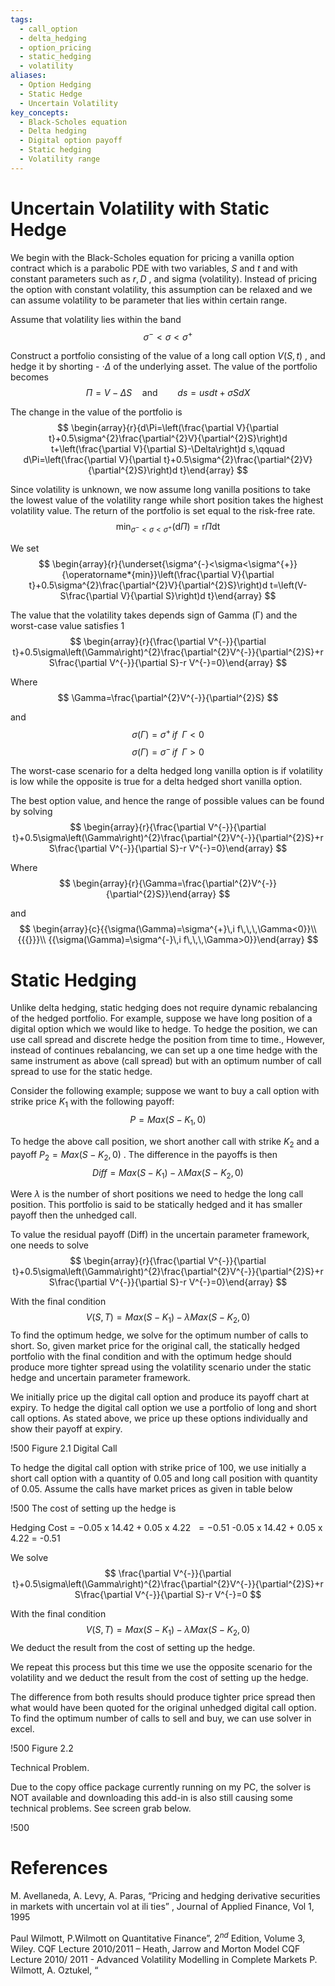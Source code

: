 ```yaml
---
tags:
  - call_option
  - delta_hedging
  - option_pricing
  - static_hedging
  - volatility
aliases:
  - Option Hedging
  - Static Hedge
  - Uncertain Volatility
key_concepts:
  - Black-Scholes equation
  - Delta hedging
  - Digital option payoff
  - Static hedging
  - Volatility range
---
```


# Uncertain Volatility with Static Hedge

We begin with the Black-Scholes equation for pricing a vanilla option contract which is a  parabolic PDE with two variables,  $S$   and  $t$   and with constant parameters such as  $r,D$  , and sigma  (volatility).  Instead of pricing the option with constant volatility, this assumption can be relaxed  and we can assume volatility to be parameter that lies within certain range.

Assume that volatility lies within the band
$$
\sigma^{-}<\sigma<\sigma^{+}
$$

Construct a portfolio consisting of the value of a long call option   $V(S,t)$  ,  and hedge it by shorting  -  $\cdot\Delta$   of the underlying asset. The value of the portfolio becomes
$$
\Pi=V-\Delta S\quad\mathrm{and}\qquad d s=u s d t+\sigma S d X
$$

The change in the value of the portfolio is
$$
\begin{array}{r}{d\Pi=\left(\frac{\partial V}{\partial t}+0.5\sigma^{2}\frac{\partial^{2}V}{\partial^{2}S}\right)d t+\left(\frac{\partial V}{\partial S}-\Delta\right)d s,\qquad d\Pi=\left(\frac{\partial V}{\partial t}+0.5\sigma^{2}\frac{\partial^{2}V}{\partial^{2}S}\right)d t}\end{array}
$$

Since volatility is unknown, we now assume long vanilla positions to take the lowest value of  the volatility range while short position takes the highest volatility value. The return of the  portfolio is set equal to the risk-free rate.
$$
\operatorname*{min}_{\sigma^{-}<\sigma<\sigma^{+}}(\mathrm{d}\Pi)=\mathrm{r}\Pi\mathrm{d}\mathrm{t}
$$

We set
$$
\begin{array}{r}{\underset{\sigma^{-}<\sigma<\sigma^{+}}{\operatorname*{min}}\left(\frac{\partial V}{\partial t}+0.5\sigma^{2}\frac{\partial^{2}V}{\partial^{2}S}\right)d t=\left(V-S\frac{\partial V}{\partial S}\right)d t}\end{array}
$$

The value that the volatility takes depends sign of Gamma  (Γ)  and the worst-case value  satisfies 1
$$
\begin{array}{r}{\frac{\partial V^{-}}{\partial t}+0.5\sigma\left(\Gamma\right)^{2}\frac{\partial^{2}V^{-}}{\partial^{2}S}+r S\frac{\partial V^{-}}{\partial S}-r V^{-}=0}\end{array}
$$

Where
$$
\Gamma=\frac{\partial^{2}V^{-}}{\partial^{2}S}
$$

and
$$
\sigma(\Gamma)=\sigma^{+}\,i f\,\,\,\Gamma<0
$$$$
\sigma(\Gamma)=\sigma^{-}\,i f\,\,\,\Gamma>0
$$

The worst-case scenario for a delta hedged long vanilla option is if volatility is low while the  opposite is true for a delta hedged short vanilla option.

The best option value, and hence the range of possible values can be found by solving
$$
\begin{array}{r}{\frac{\partial V^{-}}{\partial t}+0.5\sigma\left(\Gamma\right)^{2}\frac{\partial^{2}V^{-}}{\partial^{2}S}+r S\frac{\partial V^{-}}{\partial S}-r V^{-}=0}\end{array}
$$

Where
$$
\begin{array}{r}{\Gamma=\frac{\partial^{2}V^{-}}{\partial^{2}S}}\end{array}
$$

and
$$
\begin{array}{c}{{\sigma(\Gamma)=\sigma^{+}\,i f\,\,\,\Gamma<0}}\\ {{{}}}\\ {{\sigma(\Gamma)=\sigma^{-}\,i f\,\,\,\Gamma>0}}\end{array}
$$

# Static Hedging

Unlike delta hedging, static hedging does not require dynamic rebalancing of the hedged  portfolio. For example, suppose we have long position of a digital option which we would like  to hedge. To hedge the position, we can use call spread and discrete hedge the position from  time to time., However, instead of continues rebalancing, we can set up a one time hedge with  the same instrument as above (call spread) but with an optimum number of call spread to use  for the static hedge.

Consider the following example; suppose we want to buy a call option with strike price  $K_{1}$  with  the following payoff:
$$
P=M a x(S-K_{1},0)
$$

To hedge the above call position, we short another call with strike   $K_{2}$   and a  payoff    $P_{2}=M a x(S-K_{2},0)$  . The difference in the payoffs is then
$$
D i f f=M a x(S-K_{1})-\lambda M a x(S-K_{2},0)
$$

Were  $\lambda$   is the number of short positions we need to hedge the long call position. This portfolio  is said to be statically hedged and it has smaller payoff then the unhedged call.

To value the residual payoff (Diff) in the uncertain parameter framework, one needs to solve
$$
\begin{array}{r}{\frac{\partial V^{-}}{\partial t}+0.5\sigma\left(\Gamma\right)^{2}\frac{\partial^{2}V^{-}}{\partial^{2}S}+r S\frac{\partial V^{-}}{\partial S}-r V^{-}=0}\end{array}
$$

With the final condition
$$
V(S,T)=M a x(S-K_{1})-\lambda M a x(S-K_{2},0)
$$
To find the optimum hedge, we solve for the optimum number of calls to short. So, given  market price for the original call, the statically hedged portfolio with the final condition and  with the optimum hedge should produce more tighter spread using the volatility scenario under  the static hedge and uncertain parameter framework.

We initially price up the digital call option and produce its payoff chart at expiry. To hedge the  digital call option we use a portfolio of long and short call options. As stated above, we price  up these options individually and show their payoff at expiry.

 !500
Figure 2.1 Digital Call

To hedge the digital call option with strike price of 100, we use initially a short call option with  a quantity of 0.05 and long call position with quantity of 0.05. Assume the calls have market  prices as given in table below

 !500
The cost of setting up the hedge is

Hedging Cost  $=$      $-0.05\mathrm{~x~}14.42+0.05\mathrm{~x~}4.22\ \ =-0.51$  -0.05 x 14.42 + 0.05 x 4.22   = -0.51

We solve
$$
\frac{\partial V^{-}}{\partial t}+0.5\sigma\left(\Gamma\right)^{2}\frac{\partial^{2}V^{-}}{\partial^{2}S}+r S\frac{\partial V^{-}}{\partial S}-r V^{-}=0
$$

With the final condition
$$
V(S,T)=M a x(S-K_{1})-\lambda M a x(S-K_{2},0)
$$
We deduct the result from the cost of setting up the hedge.

We repeat this process but this time we use the opposite scenario for the volatility and we  deduct the result from the cost of setting up the hedge.

The difference from both results should produce tighter price spread then what would have  been quoted for the original unhedged digital call option. To find the optimum number of calls  to sell and buy, we can use solver in excel.

 !500
Figure 2.2

Technical Problem.

Due to the copy office package currently running on my PC, the solver is NOT available and  downloading this add-in is also still causing some technical problems. See screen grab below.

 !500
# References

M. Avellaneda, A. Levy, A. Paras,  “Pricing and hedging derivative securities in markets with uncertain  vol at ili ties” , Journal of   Applied Finance, Vol 1, 1995

Paul Wilmott,  P.Wilmott on Quantitative Finance”,  $2^{n d}$   Edition, Volume 3, Wiley.     CQF  Lecture 2010/2011 – Heath, Jarrow and Morton Model     CQF Lecture 2010/ 2011 - Advanced Volatility Modelling in Complete Markets     P. Wilmott, A. Oztukel, “
